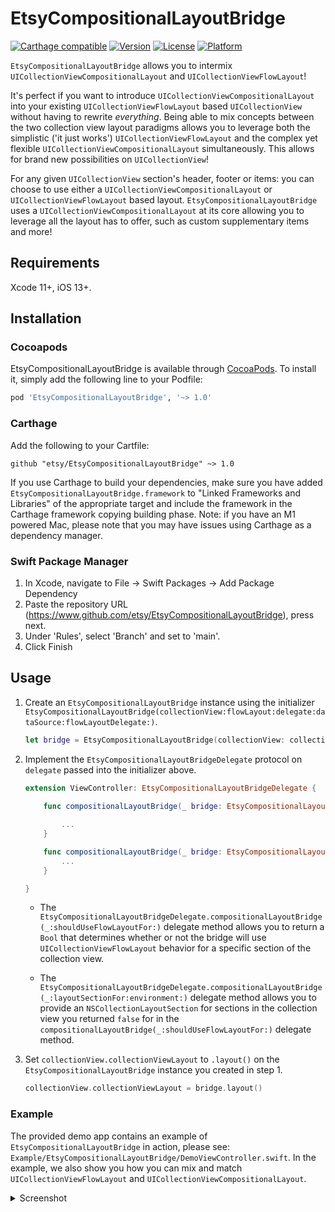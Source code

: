 # EtsyCompositionalLayoutBridge

[![Carthage compatible](https://img.shields.io/badge/Carthage-compatible-4BC51D.svg?style=flat)](https://github.com/Carthage/Carthage)
[![Version](https://img.shields.io/cocoapods/v/EtsyCompositionalLayoutBridge.svg?style=flat)](https://cocoapods.org/pods/EtsyCompositionalLayoutBridge)
[![License](https://img.shields.io/cocoapods/l/EtsyCompositionalLayoutBridge.svg?style=flat)](https://cocoapods.org/pods/EtsyCompositionalLayoutBridge)
[![Platform](https://img.shields.io/cocoapods/p/EtsyCompositionalLayoutBridge.svg?style=flat)](https://cocoapods.org/pods/EtsyCompositionalLayoutBridge)

`EtsyCompositionalLayoutBridge` allows you to intermix  `UICollectionViewCompositionalLayout` and `UICollectionViewFlowLayout`! 

It's perfect if you want to introduce `UICollectionViewCompositionalLayout` into your existing `UICollectionViewFlowLayout` based `UICollectionView` without having to rewrite _everything_. Being able to mix concepts between the two collection view layout paradigms allows you to leverage both the simplistic ('it just works') `UICollectionViewFlowLayout` and the complex yet flexible `UICollectionViewCompositionalLayout` simultaneously. This allows for brand new possibilities on `UICollectionView`! 

For any given `UICollectionView` section's header, footer or items: you can choose to use either a `UICollectionViewCompositionalLayout` or `UICollectionViewFlowLayout` based layout. `EtsyCompositionalLayoutBridge` uses a `UICollectionViewCompositionalLayout` at its core allowing you to leverage all the layout has to offer, such as custom supplementary items and more!

## Requirements

Xcode 11+, iOS 13+. 

## Installation

### Cocoapods

EtsyCompositionalLayoutBridge is available through [CocoaPods](https://cocoapods.org). To install
it, simply add the following line to your Podfile:

```ruby
pod 'EtsyCompositionalLayoutBridge', '~> 1.0'
```

### Carthage
Add the following to your Cartfile:
```
github "etsy/EtsyCompositionalLayoutBridge" ~> 1.0
```
If you use Carthage to build your dependencies, make sure you have added `EtsyCompositionalLayoutBridge.framework` to "Linked Frameworks and Libraries" of the appropriate target and include the framework in the Carthage framework copying building phase. Note: if you have an M1 powered Mac, please note that you may have issues using Carthage as a dependency manager.   

### Swift Package Manager

1. In Xcode, navigate to File -> Swift Packages -> Add Package Dependency
2. Paste the repository URL (https://www.github.com/etsy/EtsyCompositionalLayoutBridge), press next.
3. Under 'Rules', select 'Branch' and set to 'main'.
4. Click Finish

## Usage

1. Create an `EtsyCompositionalLayoutBridge` instance using the initializer 
    `EtsyCompositionalLayoutBridge(collectionView:flowLayout:delegate:dataSource:flowLayoutDelegate:)`.

    ```swift
    let bridge = EtsyCompositionalLayoutBridge(collectionView: collectionView, flowLayout: flowLayout, delegate: self, dataSource: self, flowLayoutDelegate: nil)

    ```

2. Implement the `EtsyCompositionalLayoutBridgeDelegate` protocol on `delegate` passed into the initializer above.

    ```swift
    extension ViewController: EtsyCompositionalLayoutBridgeDelegate { 
        
        func compositionalLayoutBridge(_ bridge: EtsyCompositionalLayoutBridge, shouldUseFlowLayoutFor section: Int) -> Bool {

            ...
        }

        func compositionalLayoutBridge(_ bridge: EtsyCompositionalLayoutBridge, layoutSectionFor section: Int, environment: NSCollectionLayoutEnvironment) -> NSCollectionLayoutSection? {
            ...
        }

    }

    ```
    
    * The `EtsyCompositionalLayoutBridgeDelegate.compositionalLayoutBridge(_:shouldUseFlowLayoutFor:)`
    delegate method allows you to return a `Bool` that determines whether or not the bridge will use `UICollectionViewFlowLayout`  behavior for a specific section of the collection view.
    
    * The `EtsyCompositionalLayoutBridgeDelegate.compositionalLayoutBridge(_:layoutSectionFor:environment:)`
    delegate method allows you to provide an `NSCollectionLayoutSection` for sections in the collection view you returned `false` for in the `compositionalLayoutBridge(_:shouldUseFlowLayoutFor:)` delegate method.
    
3. Set  `collectionView.collectionViewLayout` to `.layout()` on the `EtsyCompositionalLayoutBridge` instance you created in step 1.

    ```swift
    collectionView.collectionViewLayout = bridge.layout() 
    ```


### Example
The provided demo app contains an example of `EtsyCompositionalLayoutBridge` in action, please see: `Example/EtsyCompositionalLayoutBridge/DemoViewController.swift`. In the example, we also show you how you can mix and match `UICollectionViewFlowLayout` and `UICollectionViewCompositionalLayout`.

<details>
<summary>Screenshot</summary>
<p>

![image](https://user-images.githubusercontent.com/18605871/121741214-21a29200-caf6-11eb-9094-0d4196f1366b.png)

</p>
</details>
